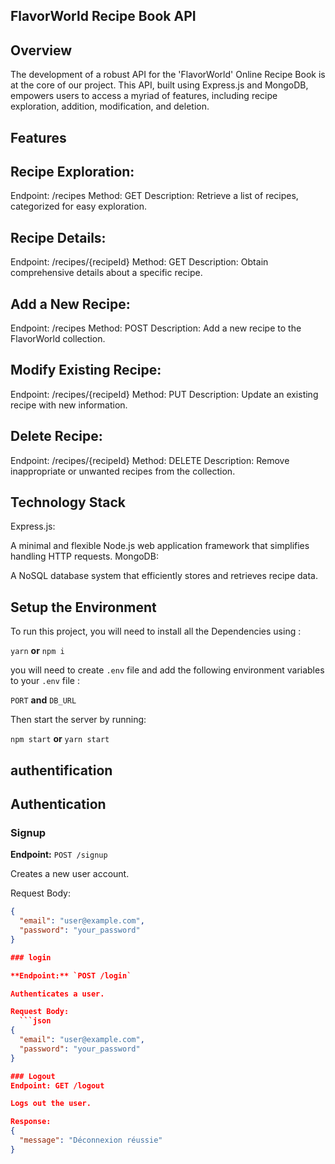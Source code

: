 ## FlavorWorld Recipe Book API
## Overview
The development of a robust API for the 'FlavorWorld' Online Recipe Book is at the core of our project. This API, built using Express.js and MongoDB, empowers users to access a myriad of features, including recipe exploration, addition, modification, and deletion.

## Features
## Recipe Exploration:

Endpoint: /recipes
Method: GET
Description: Retrieve a list of recipes, categorized for easy exploration.
## Recipe Details:

Endpoint: /recipes/{recipeId}
Method: GET
Description: Obtain comprehensive details about a specific recipe.
## Add a New Recipe:

Endpoint: /recipes
Method: POST
Description: Add a new recipe to the FlavorWorld collection.
## Modify Existing Recipe:

Endpoint: /recipes/{recipeId}
Method: PUT
Description: Update an existing recipe with new information.
## Delete Recipe:

Endpoint: /recipes/{recipeId}
Method: DELETE
Description: Remove inappropriate or unwanted recipes from the collection.

## Technology Stack
Express.js:

A minimal and flexible Node.js web application framework that simplifies handling HTTP requests.
MongoDB:

A NoSQL database system that efficiently stores and retrieves recipe data.
## Setup the Environment

To run this project, you will need to install all the Dependencies using : 

`yarn`  **or**  `npm i`

you will need to create `.env` file and add the following environment variables to your `.env` file :

`PORT`  **and**  `DB_URL`

Then start the server by running:

`npm start`  **or**  `yarn start` 

## authentification

## Authentication

### Signup

**Endpoint:** `POST /signup`

Creates a new user account.

Request Body:
```json
{
  "email": "user@example.com",
  "password": "your_password"
}

### login

**Endpoint:** `POST /login`

Authenticates a user.

Request Body:
  ```json
{
  "email": "user@example.com",
  "password": "your_password"
}

### Logout
Endpoint: GET /logout

Logs out the user.

Response:
{
  "message": "Déconnexion réussie"
}